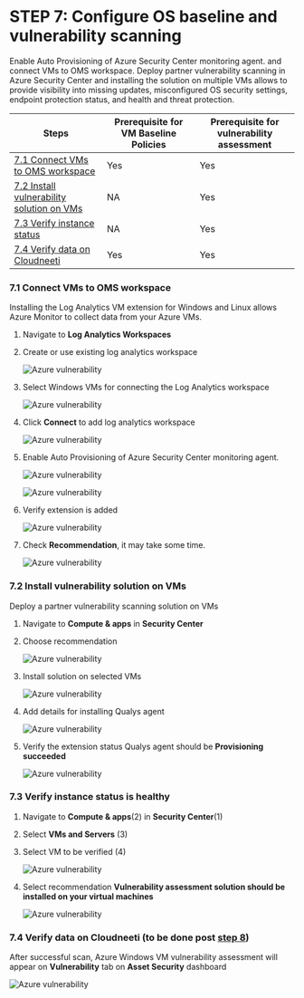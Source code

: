 # STEP 7: Configure OS baseline and vulnerability scanning
Enable Auto Provisioning of Azure Security Center monitoring agent. and connect VMs to OMS workspace.
Deploy partner vulnerability scanning in Azure Security Center and installing the solution on multiple VMs allows to provide visibility into missing updates, misconfigured OS security settings, endpoint protection status, and health and threat protection.

| Steps                                                                                                                                                                                           | Prerequisite for VM Baseline Policies | Prerequisite for vulnerability assessment |
|-------------------------------------------------------------------------------------------------------------------------------------------------------------------------------------------------|---------------------------------------|-------------------------------------------|
| [7.1 Connect VMs to OMS workspace](/../../onboardingGuide/azureVulnerability/#71-connect-vms-to-oms-workspace) | Yes                                   | Yes                                       |
| [7.2 Install vulnerability solution on VMs](../../onboardingGuide/azureVulnerability/#72-install-vulnerability-solution-on-vms)                                                                                                                 | NA                                    | Yes                                       |
| [7.3 Verify instance status](../../onboardingGuide/azureVulnerability/#73-verify-instance-status-is-healthy)                                                         | NA                                    | Yes                                       |
| [7.4 Verify data on Cloudneeti](../../onboardingGuide/azureVulnerability/#74-verify-data-on-cloudneeti-to-be-done-post-step-8)                                                                         | Yes                                   | Yes                                       |


### 7.1 Connect VMs to OMS workspace

Installing the Log Analytics VM extension for Windows and Linux allows Azure Monitor to collect data from your Azure VMs.

1. Navigate to **Log Analytics Workspaces**

2. Create or use existing log analytics workspace

    ![Azure vulnerability](.././images/vulnerability/log_analytics_workspace.png#thumbnail)

3. Select Windows VMs for connecting the Log Analytics workspace

    ![Azure vulnerability](.././images/vulnerability/workspace_vms.png#thumbnail)

4. Click **Connect** to add log analytics workspace

    ![Azure vulnerability](.././images/vulnerability/workspace_vms_connect.png#thumbnail)

5. Enable Auto Provisioning of Azure Security Center monitoring agent.

    ![Azure vulnerability](.././images/vulnerability/ASC_PricingTier.png#thumbnail)
    
    ![Azure vulnerability](.././images/vulnerability/ASC_AutoProvisioningOn.png#thumbnail)

6. Verify extension is added
    
    ![Azure vulnerability](.././images/vulnerability/ExtenstionMonitor.png#thumbnail)

7. Check **Recommendation**, it may take some time.

    ![Azure vulnerability](.././images/vulnerability/MonitorRecommendation.png#thumbnail)


### 7.2 Install vulnerability solution on VMs

Deploy a partner vulnerability scanning solution on VMs

1. Navigate to **Compute & apps** in **Security Center** 

2. Choose recommendation 

    ![Azure vulnerability](.././images/vulnerability/SelectRecommendation.png#thumbnail)

3. Install solution on selected VMs

    ![Azure vulnerability](.././images/vulnerability/install_solution.png#thumbnail)

4. Add details for installing Qualys agent

    ![Azure vulnerability](.././images/vulnerability/AddDestails_Qualys.png#thumbnail)

4. Verify the extension status Qualys agent should be **Provisioning succeeded**
    
    ![Azure vulnerability](.././images/vulnerability/extension_verification.png#thumbnail)


### 7.3 Verify instance status is healthy

1. Navigate to **Compute & apps**(2) in **Security Center**(1)

2. Select **VMs and Servers** (3)

3. Select VM to be verified (4)

    ![Azure vulnerability](.././images/vulnerability/ASC_Compute.png#thumbnail)

4. Select recommendation **Vulnerability assessment solution should be installed on your virtual machines**

    ![Azure vulnerability](.././images/vulnerability/ASC_Instance_Passed_Healthy.png#thumbnail)

### 7.4 Verify data on Cloudneeti (to be done post [step 8](../../onboardingGuide/azureSubscriptions/#step-8-add-azure-subscription))

After successful scan, Azure Windows VM vulnerability assessment will appear on **Vulnerability** tab on **Asset Security** dashboard

![Azure vulnerability](.././images/vulnerability/vulnerabilityTab_Details.png#thumbnail)





    